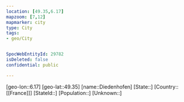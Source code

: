 ```yaml
---
location: [49.35,6.17]
mapzoom: [7,12] 
mapmarker: city 
type: City
tags:
- geo/City


SpocWebEntityId: 29782
isDeleted: false
confidential: public

---
```

[geo-lon::6.17]
[geo-lat::49.35]
[name::Diedenhofen]
[State::]
[Country::[[France]]]
[StateId::]
[Population::]
[Unknown::]

